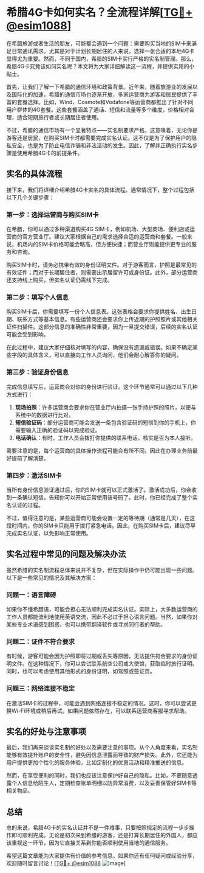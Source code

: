 # 希腊4G卡如何实名？全流程详解[[TG💪+ @esim1088](https://t.me/s/esim1088)]

在希腊旅游或者生活的朋友，可能都会遇到一个问题：需要购买当地的SIM卡来满足日常通讯需求。尤其是对于计划长期居住的人来说，选择一张合适的本地4G卡显得尤为重要。然而，不同于国内，希腊的SIM卡实行严格的实名制管理。那么，希腊4G卡究竟该如何实名呢？本文将为大家详细解读这一流程，并提供实用的小贴士。

首先，让我们了解一下希腊的通信环境和政策背景。近年来，随着旅游业的发展以及国际化的加速，希腊的通信市场也逐渐开放，多家运营商为游客和居民提供了丰富的套餐选择。比如，Wind、Cosmote和Vodafone等运营商都推出了针对不同用户群体的4G套餐。这些套餐涵盖了通话、短信和流量等多个维度，价格相对合理，适合短期旅行者或长期居住者使用。

不过，希腊的通信市场有一个显著特点——实名制要求严格。这意味着，无论你是游客还是居民，在购买SIM卡时都需要完成实名认证。这不仅是为了保护用户的隐私安全，也是为了防止电信诈骗和非法活动的发生。因此，了解并正确执行实名步骤是使用希腊4G卡的前提条件。

## 实名的具体流程

接下来，我们将详细介绍希腊4G卡实名的具体流程。通常情况下，整个过程包括以下几个关键步骤：

### 第一步：选择运营商与购买SIM卡

在希腊，你可以通过多种渠道购买4G SIM卡，例如机场、大型商场、便利店或运营商的官方营业厅。建议大家根据自己的需求选择合适的运营商和套餐。一般来说，机场内的SIM卡价格可能会略高，但方便快捷；而营业厅则能提供更专业的服务和咨询。

购买SIM卡时，请务必携带有效的身份证明文件。对于游客而言，护照是最常见的有效证件；而对于长期居住者，则需要出示居留许可或身份证。此外，部分运营商还支持线上购买，但实名认证仍需线下完成。

### 第二步：填写个人信息

购买SIM卡后，你需要填写一份个人信息表。这张表格会要求你提供姓名、出生日期、联系方式等基本信息。有些运营商还会要求你上传近期的护照照片或其他相关证件扫描件。这部分信息的准确性非常重要，因为一旦提交错误，后续的实名认证可能会受到影响。

在此过程中，建议大家仔细核对填写的内容，确保没有遗漏或错误。如果不确定某些字段的具体含义，可以直接向工作人员询问，他们会耐心解答你的疑问。

### 第三步：验证身份信息

完成信息填写后，运营商会对你的身份进行验证。这个环节通常可以通过以下几种方式进行：

1. **现场拍照**：许多运营商会要求你在营业厅内拍摄一张手持护照的照片，以便与系统中的数据进行比对。
2. **短信验证码**：部分运营商可能会发送一条包含验证码的短信到你的手机上，你需要输入正确的验证码以完成验证。
3. **电话确认**：有时，工作人员会拨打你提供的联系电话，核实是否为本人接听。

需要注意的是，每个运营商的具体操作流程可能会有所不同，因此在办理业务前最好提前了解清楚。

### 第四步：激活SIM卡

当所有身份信息验证通过后，你的SIM卡就可以正式激活了。激活成功后，你会收到一条确认短信，告知你可以开始正常使用该号码了。此时，你已经完成了整个实名认证的过程。

不过，值得注意的是，某些运营商可能会设置一定的等待期（通常是几天），在这段时间内，你的SIM卡只能用于拨打紧急电话。因此，在购买SIM卡后，建议尽早完成实名认证，以免影响正常使用。

## 实名过程中常见的问题及解决办法

虽然希腊的实名制流程总体来说并不复杂，但在实际操作中仍可能出现一些问题。以下是一些常见的情况及其解决方案：

### 问题一：语言障碍

如果你不懂希腊语，可能会担心无法顺利完成实名认证。实际上，大多数运营商的工作人员都能流利地使用英语交流，因此不必过于担心语言问题。当然，如果你对某些专业术语感到困惑，也可以携带翻译软件或寻求同行者的帮助。

### 问题二：证件不符合要求

有时候，游客可能会因为护照即将过期或丢失等原因，无法提供符合要求的身份证明文件。在这种情况下，你可以尝试联系航空公司或大使馆，获取临时旅行证明。同时，也可以考虑使用其他形式的身份证明，如驾照或签证页。

### 问题三：网络连接不稳定

在激活SIM卡的过程中，可能会遇到网络连接不稳定的情况。这时，你可以尝试更换Wi-Fi环境或稍后再试。如果问题依然存在，可以联系运营商客服寻求帮助。

## 实名的好处与注意事项

最后，我们再来谈谈实名制的好处以及需要注意的事项。从个人角度来看，实名制能够有效提升账户的安全性，避免因信息泄露而导致的财产损失。此外，它还能为用户提供更加个性化的服务体验，比如定制化的优惠活动和精准推送的信息。

然而，在享受便利的同时，我们也应该注意保护好自己的隐私。比如，不要随意透露个人信息给陌生人，定期检查账单明细以防异常消费，以及妥善保管好SIM卡等相关物品。

## 总结

总的来说，希腊4G卡的实名认证并不是一件难事，只要按照规定的流程一步步操作即可顺利完成。无论是初次来到希腊的游客，还是打算长期居住的外国人，都应该重视这一环节，因为它直接关系到你能否顺利使用当地的通信服务。

希望这篇文章能为大家提供有价值的参考信息。如果你还有任何疑问或经验分享，欢迎随时留言讨论！[[TG💪+ @esim1088](https://t.me/s/esim1088) ![Image](https://i.postimg.cc/4NQfJmqS/Snipaste-2025-05-13-00-14-12.png)]